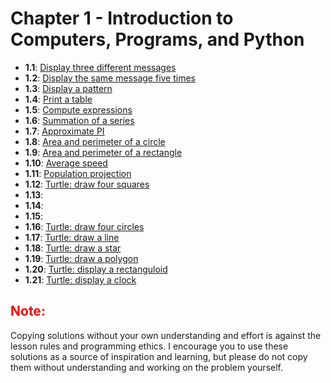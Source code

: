# Chapter 1 - Introduction to Computers, Programs, and Python

- **1.1**: [Display three different messages](./tasks/1.1.py)
- **1.2**: [Display the same message five times](./tasks/1.2.py)
- **1.3**: [Display a pattern](./tasks/1.3.py)
- **1.4**: [Print a table](./tasks/1.4.py)
- **1.5**: [Compute expressions](./tasks/1.5.py)
- **1.6**: [Summation of a series](./tasks/1.6.py)
- **1.7**: [Approximate PI](./tasks/1.7.py)
- **1.8**: [Area and perimeter of a circle](./tasks/1.8.py)
- **1.9**: [Area and perimeter of a rectangle](./tasks/1.9.py)
- **1.10**: [Average speed](./tasks/1.10.py)
- **1.11**: [Population projection](./tasks/1.11.py)
- **1.12**: [Turtle: draw four squares](./tasks/1.12.py)
- **1.13**: [](./tasks/1.13.py)
- **1.14**: [](./tasks/1.14.py)
- **1.15**: [](./tasks/1.15.py)
- **1.16**: [Turtle: draw four circles](./tasks/1.16.py)
- **1.17**: [Turtle: draw a line](./tasks/1.17.py)
- **1.18**: [Turtle: draw a star](./tasks/1.18.py)
- **1.19**: [Turtle: draw a polygon](./tasks/1.19.py)
- **1.20**: [Turtle: display a rectanguloid](./tasks/1.20.py)
- **1.21**: [Turtle: display a clock](./tasks/1.21.py)

<h2 style="color:red">Note:</h2>

Copying solutions without your own understanding and effort is against the lesson rules and programming ethics. I encourage you to use these solutions as a source of inspiration and learning, but please do not copy them without understanding and working on the problem yourself.

